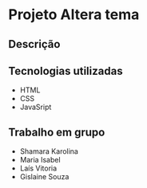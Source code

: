 # Projeto Altera tema

## Descrição

## Tecnologias utilizadas
* HTML
* CSS
* JavaSript

## Trabalho em grupo
* Shamara Karolina
* Maria Isabel
* Laís Vitoria
* Gislaine Souza
